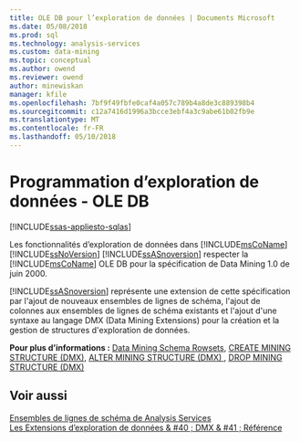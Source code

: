 ```yaml
---
title: OLE DB pour l’exploration de données | Documents Microsoft
ms.date: 05/08/2018
ms.prod: sql
ms.technology: analysis-services
ms.custom: data-mining
ms.topic: conceptual
ms.author: owend
ms.reviewer: owend
author: minewiskan
manager: kfile
ms.openlocfilehash: 7bf9f49fbfe0caf4a057c789b4a8de3c889398b4
ms.sourcegitcommit: c12a7416d1996a3bcce3ebf4a3c9abe61b02fb9e
ms.translationtype: MT
ms.contentlocale: fr-FR
ms.lasthandoff: 05/10/2018
---
```

# <a name="data-mining-programming---ole-db"></a>Programmation d’exploration de données - OLE DB
[!INCLUDE[ssas-appliesto-sqlas](../includes/ssas-appliesto-sqlas.md)]

  Les fonctionnalités d’exploration de données dans [!INCLUDE[msCoName](../includes/msconame-md.md)] [!INCLUDE[ssNoVersion](../includes/ssnoversion-md.md)] [!INCLUDE[ssASnoversion](../includes/ssasnoversion-md.md)] respecter la [!INCLUDE[msCoName](../includes/msconame-md.md)] OLE DB pour la spécification de Data Mining 1.0 de juin 2000.  
  
 [!INCLUDE[ssASnoversion](../includes/ssasnoversion-md.md)] représente une extension de cette spécification par l'ajout de nouveaux ensembles de lignes de schéma, l'ajout de colonnes aux ensembles de lignes de schéma existants et l'ajout d'une syntaxe au langage DMX (Data Mining Extensions) pour la création et la gestion de structures d'exploration de données.  
  
 **Pour plus d’informations :** [Data Mining Schema Rowsets](../analysis-services/schema-rowsets/data-mining/data-mining-schema-rowsets.md), [CREATE MINING STRUCTURE &#40;DMX&#41;](../dmx/create-mining-structure-dmx.md), [ALTER MINING STRUCTURE &#40;DMX&#41; ](../dmx/alter-mining-structure-dmx.md), [DROP MINING STRUCTURE &#40;DMX&#41;](../dmx/drop-mining-structure-dmx.md)  
  
## <a name="see-also"></a>Voir aussi  
 [Ensembles de lignes de schéma de Analysis Services](../analysis-services/schema-rowsets/analysis-services-schema-rowsets.md)   
 [Les Extensions d’exploration de données & #40 ; DMX & #41 ; Référence](../dmx/data-mining-extensions-dmx-reference.md)  
  
  
